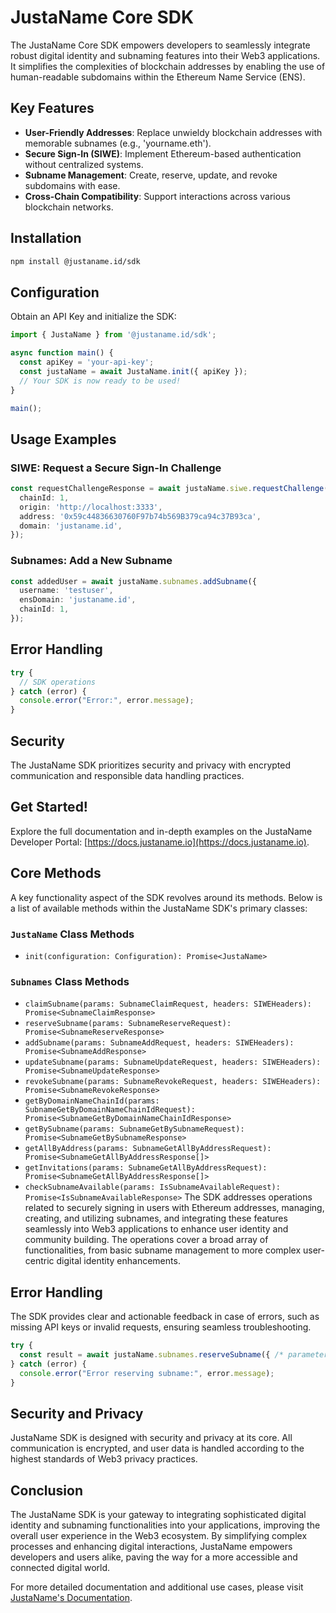 # JustaName Core SDK

The JustaName Core SDK empowers developers to seamlessly integrate robust digital identity and subnaming features into their Web3 applications. It simplifies the complexities of blockchain addresses by enabling the use of human-readable subdomains within the Ethereum Name Service (ENS).

## Key Features
- **User-Friendly Addresses**: Replace unwieldy blockchain addresses with memorable subnames (e.g., 'yourname.eth').
- **Secure Sign-In (SIWE)**: Implement Ethereum-based authentication without centralized systems.
- **Subname Management**: Create, reserve, update, and revoke subdomains with ease.
- **Cross-Chain Compatibility**: Support interactions across various blockchain networks.

## Installation

```bash
npm install @justaname.id/sdk
```

## Configuration

Obtain an API Key and initialize the SDK:

```typescript
import { JustaName } from '@justaname.id/sdk';

async function main() {
  const apiKey = 'your-api-key';
  const justaName = await JustaName.init({ apiKey });
  // Your SDK is now ready to be used!
}

main();
```

## Usage Examples

### SIWE: Request a Secure Sign-In Challenge

```typescript
const requestChallengeResponse = await justaName.siwe.requestChallenge({
  chainId: 1,
  origin: 'http://localhost:3333',
  address: '0x59c44836630760F97b74b569B379ca94c37B93ca',
  domain: 'justaname.id',
});
```

### Subnames: Add a New Subname

```typescript
const addedUser = await justaName.subnames.addSubname({
  username: 'testuser',
  ensDomain: 'justaname.id',
  chainId: 1,
});
```

## Error Handling

```typescript
try {
  // SDK operations
} catch (error) {
  console.error("Error:", error.message);
}
```

## Security

The JustaName SDK prioritizes security and privacy with encrypted communication and responsible data handling practices.

## Get Started!

Explore the full documentation and in-depth examples on the JustaName Developer Portal: [https://docs.justaname.io](https://docs.justaname.io).

## Core Methods

A key functionality aspect of the SDK revolves around its methods. Below is a list of available methods within the JustaName SDK's primary classes:

### `JustaName` Class Methods

- `init(configuration: Configuration): Promise<JustaName>`

### `Subnames` Class Methods
- `claimSubname(params: SubnameClaimRequest, headers: SIWEHeaders): Promise<SubnameClaimResponse>`
- `reserveSubname(params: SubnameReserveRequest): Promise<SubnameReserveResponse>`
- `addSubname(params: SubnameAddRequest, headers: SIWEHeaders): Promise<SubnameAddResponse>`
- `updateSubname(params: SubnameUpdateRequest, headers: SIWEHeaders): Promise<SubnameUpdateResponse>`
- `revokeSubname(params: SubnameRevokeRequest, headers: SIWEHeaders): Promise<SubnameRevokeResponse>`
- `getByDomainNameChainId(params: SubnameGetByDomainNameChainIdRequest): Promise<SubnameGetByDomainNameChainIdResponse>`
- `getBySubname(params: SubnameGetBySubnameRequest): Promise<SubnameGetBySubnameResponse>`
- `getAllByAddress(params: SubnameGetAllByAddressRequest): Promise<SubnameGetAllByAddressResponse[]>`
- `getInvitations(params: SubnameGetAllByAddressRequest): Promise<SubnameGetAllByAddressResponse[]>`
- `checkSubnameAvailable(params: IsSubnameAvailableRequest): Promise<IsSubnameAvailableResponse>`
The SDK addresses operations related to securely signing in users with Ethereum addresses, managing, creating, and utilizing subnames, and integrating these features seamlessly into Web3 applications to enhance user identity and community building. The operations cover a broad array of functionalities, from basic subname management to more complex user-centric digital identity enhancements.

## Error Handling

The SDK provides clear and actionable feedback in case of errors, such as missing API keys or invalid requests, ensuring seamless troubleshooting.

```typescript
try {
  const result = await justaName.subnames.reserveSubname({ /* parameters */ });
} catch (error) {
  console.error("Error reserving subname:", error.message);
}
```

## Security and Privacy

JustaName SDK is designed with security and privacy at its core. All communication is encrypted, and user data is handled according to the highest standards of Web3 privacy practices.

## Conclusion

The JustaName SDK is your gateway to integrating sophisticated digital identity and subnaming functionalities into your applications, improving the overall user experience in the Web3 ecosystem. By simplifying complex processes and enhancing digital interactions, JustaName empowers developers and users alike, paving the way for a more accessible and connected digital world.

For more detailed documentation and additional use cases, please visit [JustaName's Documentation](https://docs.justaname.io).
